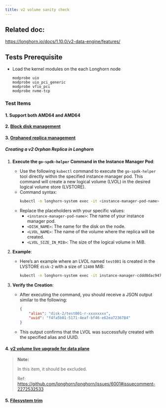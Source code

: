 ```yaml
---
title: v2 volume sanity check
---
```

## Related doc:
https://longhorn.io/docs/1.10.0/v2-data-engine/features/

## Tests Prerequisite

- Load the kernel modules on the each Longhorn node
  ```
  modprobe uio
  modprobe uio_pci_generic
  modprobe vfio_pci
  modprobe nvme-tcp
  ```

### Test Items

#### 1. Support both AMD64 and AMD64
#### 2. [Block disk management](https://github.com/longhorn/longhorn/issues/7672)
#### 3. [Orphaned replica management](https://github.com/longhorn/longhorn/issues/5827)
##### Creating a v2 Orphan Replica in Longhorn
1. **Execute the `go-spdk-helper` Command in the Instance Manager Pod**:
   - Use the following `kubectl` command to execute the `go-spdk-helper` tool directly within the specified instance manager pod. This command will create a new logical volume (LVOL) in the desired logical volume store (LVSTORE).
   - Command syntax:
     ```bash
     kubectl -n longhorn-system exec -it <instance-manager-pod-name> -- /bin/bash -c "go-spdk-helper lvol create --lvs-name <DISK_NAME> --lvol-name <LVOL_NAME>-r-xxxxxxxx --size <LVOL_SIZE_IN_MIB>"
     ```
   - Replace the placeholders with your specific values:
     - `<instance-manager-pod-name>`: The name of your instance manager pod.
     - `<DISK_NAME>`: The name for the disk on the node.
     - `<LVOL_NAME>`: The name of the volume where the replica will be created.
     - `<LVOL_SIZE_IN_MIB>`: The size of the logical volume in MiB.

2. **Example**:
   - Here’s an example where an LVOL named `test001` is created in the LVSTORE `disk-2` with a size of `12400` MiB:
     ```bash
     kubectl -n longhorn-system exec -it instance-manager-cddd0dac94705fc3e267c2e157224257 -- /bin/bash -c "go-spdk-helper lvol create --lvs-name disk-2 --lvol-name test001-r-xxxxxxxx --size 12400"
     ```

3. **Verify the Creation**:
   - After executing the command, you should receive a JSON output similar to the following:
     ```json
     {
         "alias": "disk-2/test001-r-xxxxxxxx",
         "uuid": "f4fa5b01-5171-4eaf-bf46-e62ea7236784"
     }
     ```
   - This output confirms that the LVOL was successfully created with the specified alias and UUID.

#### 4. [v2 volume live upgrade for data plane](https://github.com/longhorn/longhorn/issues/6001)
   > **Note:**
   > 
   > In this item, it should be excluded.  
   >
   > Ref: https://github.com/longhorn/longhorn/issues/6001#issuecomment-2272532533
#### 5. [Filesystem trim](https://github.com/longhorn/longhorn/issues/7534)